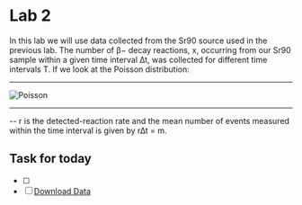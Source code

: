 # Lab 2

In this lab we will use data collected from the Sr90 source used in the previous lab. The number of β− decay reactions, x, occurring from our Sr90 sample within a given time interval ∆t, was collected for different time intervals T. If we look at the Poisson distribution:

* * *

![Poisson](<https://latex.codecogs.com/png.latex?\large&space;P(x;r\Delta&space;t)&space;=&space;\frac{(r\Delta&space;t)&space;^&space;x}{x!}&space;e^{-r\Delta&space;t}" title="\large P(x;r\Delta t) = \frac{(r\Delta t) ^ x}{x!} e^{-r\Delta t}>)

* * *

\--
r is the detected-reaction rate and the mean number of events measured within the time interval is given by r∆t = m.

## Task for today

-   [ ]
-   [ ] [Download Data](http://boson.physics.sc.edu/~gothe/511-S16/rootlab/PHYS511L-S16/Sr90-data.html)
